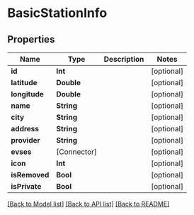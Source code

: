# BasicStationInfo

## Properties
Name | Type | Description | Notes
------------ | ------------- | ------------- | -------------
**id** | **Int** |  | [optional] 
**latitude** | **Double** |  | [optional] 
**longitude** | **Double** |  | [optional] 
**name** | **String** |  | [optional] 
**city** | **String** |  | [optional] 
**address** | **String** |  | [optional] 
**provider** | **String** |  | [optional] 
**evses** | [Connector] |  | [optional] 
**icon** | **Int** |  | [optional] 
**isRemoved** | **Bool** |  | [optional] 
**isPrivate** | **Bool** |  | [optional] 

[[Back to Model list]](../README.md#documentation-for-models) [[Back to API list]](../README.md#documentation-for-api-endpoints) [[Back to README]](../README.md)


